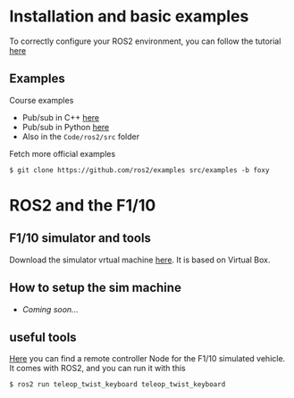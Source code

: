 # Installation and basic examples
To correctly configure your ROS2 environment, you can follow the tutorial [here](https://docs.ros.org/en/foxy/Tutorials/Beginner-CLI-Tools/Configuring-ROS2-Environment.html)

## Examples

Course examples
- Pub/sub in C++ [here](https://docs.ros.org/en/foxy/Tutorials/Beginner-Client-Libraries/Writing-A-Simple-Cpp-Publisher-And-Subscriber.html)
- Pub/sub in Python [here](https://docs.ros.org/en/foxy/Tutorials/Beginner-Client-Libraries/Writing-A-Simple-Py-Publisher-And-Subscriber.html)
- Also in the `Code/ros2/src` folder

Fetch more official examples
```
$ git clone https://github.com/ros2/examples src/examples -b foxy
```

# ROS2 and the F1/10

## F1/10 simulator and tools

Download the simulator vrtual machine [here](https://drive.google.com/drive/folders/1bKxncDvomwaQjNzUz6HRdBx-EhtF9Ov2?usp=sharing). It is based on Virtual Box.

## How to setup the sim machine
- <i>Coming soon...</i>

## useful tools

[Here](https://github.com/f1tenth/f1tenth_gym_ros#keyboard-teleop) you can find a remote controller Node for the F1/10 simulated vehicle.
It comes with ROS2, and you can run it with this
```
$ ros2 run teleop_twist_keyboard teleop_twist_keyboard
```

